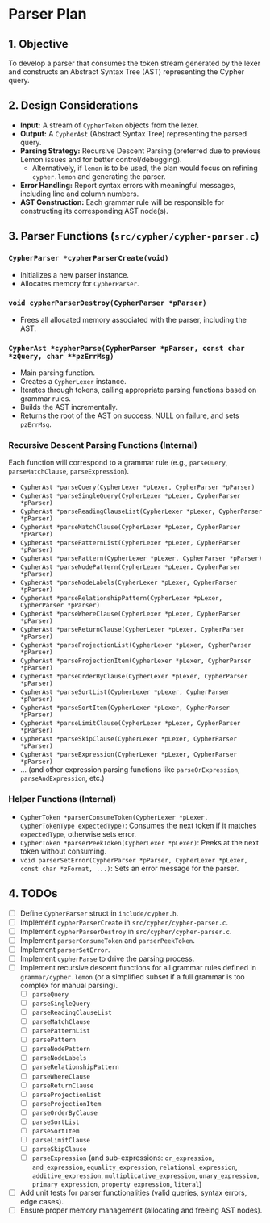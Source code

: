 # Parser Plan

## 1. Objective
To develop a parser that consumes the token stream generated by the lexer and constructs an Abstract Syntax Tree (AST) representing the Cypher query.

## 2. Design Considerations
*   **Input:** A stream of `CypherToken` objects from the lexer.
*   **Output:** A `CypherAst` (Abstract Syntax Tree) representing the parsed query.
*   **Parsing Strategy:** Recursive Descent Parsing (preferred due to previous Lemon issues and for better control/debugging).
    *   Alternatively, if `lemon` is to be used, the plan would focus on refining `cypher.lemon` and generating the parser.
*   **Error Handling:** Report syntax errors with meaningful messages, including line and column numbers.
*   **AST Construction:** Each grammar rule will be responsible for constructing its corresponding AST node(s).

## 3. Parser Functions (`src/cypher/cypher-parser.c`)

### `CypherParser *cypherParserCreate(void)`
*   Initializes a new parser instance.
*   Allocates memory for `CypherParser`.

### `void cypherParserDestroy(CypherParser *pParser)`
*   Frees all allocated memory associated with the parser, including the AST.

### `CypherAst *cypherParse(CypherParser *pParser, const char *zQuery, char **pzErrMsg)`
*   Main parsing function.
*   Creates a `CypherLexer` instance.
*   Iterates through tokens, calling appropriate parsing functions based on grammar rules.
*   Builds the AST incrementally.
*   Returns the root of the AST on success, NULL on failure, and sets `pzErrMsg`.

### Recursive Descent Parsing Functions (Internal)
Each function will correspond to a grammar rule (e.g., `parseQuery`, `parseMatchClause`, `parseExpression`).
*   `CypherAst *parseQuery(CypherLexer *pLexer, CypherParser *pParser)`
*   `CypherAst *parseSingleQuery(CypherLexer *pLexer, CypherParser *pParser)`
*   `CypherAst *parseReadingClauseList(CypherLexer *pLexer, CypherParser *pParser)`
*   `CypherAst *parseMatchClause(CypherLexer *pLexer, CypherParser *pParser)`
*   `CypherAst *parsePatternList(CypherLexer *pLexer, CypherParser *pParser)`
*   `CypherAst *parsePattern(CypherLexer *pLexer, CypherParser *pParser)`
*   `CypherAst *parseNodePattern(CypherLexer *pLexer, CypherParser *pParser)`
*   `CypherAst *parseNodeLabels(CypherLexer *pLexer, CypherParser *pParser)`
*   `CypherAst *parseRelationshipPattern(CypherLexer *pLexer, CypherParser *pParser)`
*   `CypherAst *parseWhereClause(CypherLexer *pLexer, CypherParser *pParser)`
*   `CypherAst *parseReturnClause(CypherLexer *pLexer, CypherParser *pParser)`
*   `CypherAst *parseProjectionList(CypherLexer *pLexer, CypherParser *pParser)`
*   `CypherAst *parseProjectionItem(CypherLexer *pLexer, CypherParser *pParser)`
*   `CypherAst *parseOrderByClause(CypherLexer *pLexer, CypherParser *pParser)`
*   `CypherAst *parseSortList(CypherLexer *pLexer, CypherParser *pParser)`
*   `CypherAst *parseSortItem(CypherLexer *pLexer, CypherParser *pParser)`
*   `CypherAst *parseLimitClause(CypherLexer *pLexer, CypherParser *pParser)`
*   `CypherAst *parseSkipClause(CypherLexer *pLexer, CypherParser *pParser)`
*   `CypherAst *parseExpression(CypherLexer *pLexer, CypherParser *pParser)`
*   ... (and other expression parsing functions like `parseOrExpression`, `parseAndExpression`, etc.)

### Helper Functions (Internal)
*   `CypherToken *parserConsumeToken(CypherLexer *pLexer, CypherTokenType expectedType)`: Consumes the next token if it matches `expectedType`, otherwise sets error.
*   `CypherToken *parserPeekToken(CypherLexer *pLexer)`: Peeks at the next token without consuming.
*   `void parserSetError(CypherParser *pParser, CypherLexer *pLexer, const char *zFormat, ...)`: Sets an error message for the parser.

## 4. TODOs
- [ ] Define `CypherParser` struct in `include/cypher.h`.
- [ ] Implement `cypherParserCreate` in `src/cypher/cypher-parser.c`.
- [ ] Implement `cypherParserDestroy` in `src/cypher/cypher-parser.c`.
- [ ] Implement `parserConsumeToken` and `parserPeekToken`.
- [ ] Implement `parserSetError`.
- [ ] Implement `cypherParse` to drive the parsing process.
- [ ] Implement recursive descent functions for all grammar rules defined in `grammar/cypher.lemon` (or a simplified subset if a full grammar is too complex for manual parsing).
    - [ ] `parseQuery`
    - [ ] `parseSingleQuery`
    - [ ] `parseReadingClauseList`
    - [ ] `parseMatchClause`
    - [ ] `parsePatternList`
    - [ ] `parsePattern`
    - [ ] `parseNodePattern`
    - [ ] `parseNodeLabels`
    - [ ] `parseRelationshipPattern`
    - [ ] `parseWhereClause`
    - [ ] `parseReturnClause`
    - [ ] `parseProjectionList`
    - [ ] `parseProjectionItem`
    - [ ] `parseOrderByClause`
    - [ ] `parseSortList`
    - [ ] `parseSortItem`
    - [ ] `parseLimitClause`
    - [ ] `parseSkipClause`
    - [ ] `parseExpression` (and sub-expressions: `or_expression`, `and_expression`, `equality_expression`, `relational_expression`, `additive_expression`, `multiplicative_expression`, `unary_expression`, `primary_expression`, `property_expression`, `literal`)
- [ ] Add unit tests for parser functionalities (valid queries, syntax errors, edge cases).
- [ ] Ensure proper memory management (allocating and freeing AST nodes).
